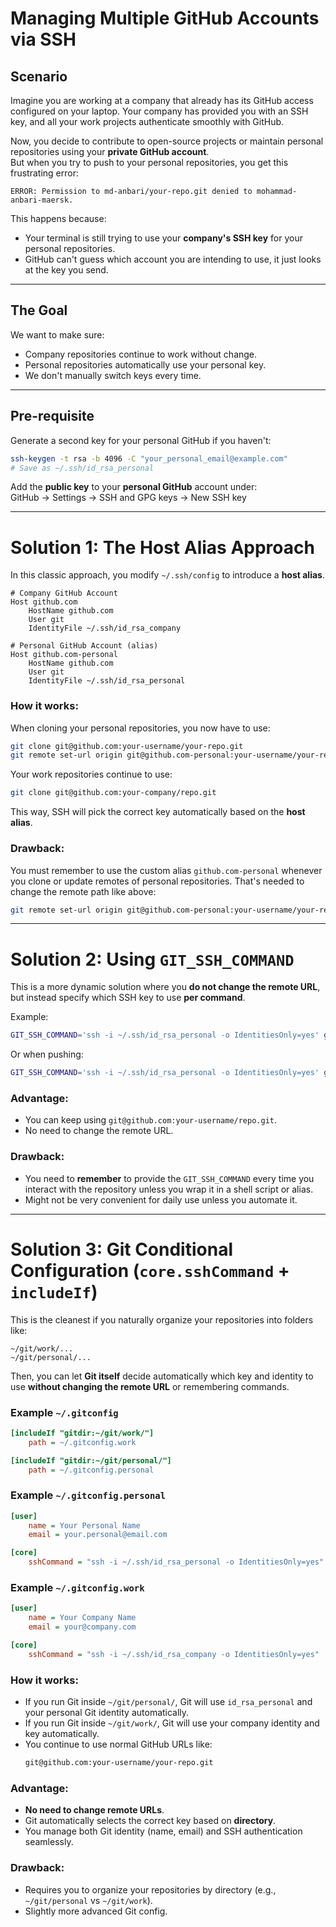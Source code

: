 # Managing Multiple GitHub Accounts via SSH

## Scenario

Imagine you are working at a company that already has its GitHub access configured on your laptop. Your company has provided you with an SSH key, and all your work projects authenticate smoothly with GitHub.

Now, you decide to contribute to open-source projects or maintain personal repositories using your **private GitHub account**.  
But when you try to push to your personal repositories, you get this frustrating error:

```
ERROR: Permission to md-anbari/your-repo.git denied to mohammad-anbari-maersk.
```

This happens because:
- Your terminal is still trying to use your **company's SSH key** for your personal repositories.
- GitHub can't guess which account you are intending to use, it just looks at the key you send.

---

## The Goal

We want to make sure:
- Company repositories continue to work without change.
- Personal repositories automatically use your personal key.
- We don't manually switch keys every time.

---

## Pre-requisite

Generate a second key for your personal GitHub if you haven't:

```bash
ssh-keygen -t rsa -b 4096 -C "your_personal_email@example.com"
# Save as ~/.ssh/id_rsa_personal
```

Add the **public key** to your **personal GitHub** account under:  
GitHub → Settings → SSH and GPG keys → New SSH key

---

# Solution 1: The Host Alias Approach

In this classic approach, you modify `~/.ssh/config` to introduce a **host alias**.

```plaintext
# Company GitHub Account
Host github.com
    HostName github.com
    User git
    IdentityFile ~/.ssh/id_rsa_company

# Personal GitHub Account (alias)
Host github.com-personal
    HostName github.com
    User git
    IdentityFile ~/.ssh/id_rsa_personal
```

### How it works:
When cloning your personal repositories, you now have to use:

```bash
git clone git@github.com:your-username/your-repo.git
git remote set-url origin git@github.com-personal:your-username/your-repo.git

```

Your work repositories continue to use:

```bash
git clone git@github.com:your-company/repo.git
```

This way, SSH will pick the correct key automatically based on the **host alias**.

### Drawback:
You must remember to use the custom alias `github.com-personal` whenever you clone or update remotes of personal repositories.
That's needed to change the remote path like above: 
```bash
git remote set-url origin git@github.com-personal:your-username/your-repo.git
```

---

# Solution 2: Using `GIT_SSH_COMMAND`

This is a more dynamic solution where you **do not change the remote URL**, but instead specify which SSH key to use **per command**.

Example:

```bash
GIT_SSH_COMMAND='ssh -i ~/.ssh/id_rsa_personal -o IdentitiesOnly=yes' git clone git@github.com:your-username/your-repo.git
```

Or when pushing:

```bash
GIT_SSH_COMMAND='ssh -i ~/.ssh/id_rsa_personal -o IdentitiesOnly=yes' git push
```

### Advantage:
- You can keep using `git@github.com:your-username/repo.git`.
- No need to change the remote URL.

### Drawback:
- You need to **remember** to provide the `GIT_SSH_COMMAND` every time you interact with the repository unless you wrap it in a shell script or alias.
- Might not be very convenient for daily use unless you automate it.

---

# Solution 3: Git Conditional Configuration (`core.sshCommand` + `includeIf`)

This is the cleanest if you naturally organize your repositories into folders like:

```
~/git/work/...
~/git/personal/...
```

Then, you can let **Git itself** decide automatically which key and identity to use **without changing the remote URL** or remembering commands.

### Example `~/.gitconfig`

```ini
[includeIf "gitdir:~/git/work/"]
    path = ~/.gitconfig.work

[includeIf "gitdir:~/git/personal/"]
    path = ~/.gitconfig.personal
```

### Example `~/.gitconfig.personal`

```ini
[user]
    name = Your Personal Name
    email = your.personal@email.com

[core]
    sshCommand = "ssh -i ~/.ssh/id_rsa_personal -o IdentitiesOnly=yes"
```

### Example `~/.gitconfig.work`

```ini
[user]
    name = Your Company Name
    email = your@company.com

[core]
    sshCommand = "ssh -i ~/.ssh/id_rsa_company -o IdentitiesOnly=yes"
```

### How it works:
- If you run Git inside `~/git/personal/`, Git will use `id_rsa_personal` and your personal Git identity automatically.
- If you run Git inside `~/git/work/`, Git will use your company identity and key automatically.
- You continue to use normal GitHub URLs like:
    ```bash
    git@github.com:your-username/your-repo.git
    ```

### Advantage:
- **No need to change remote URLs**.
- Git automatically selects the correct key based on **directory**.
- You manage both Git identity (name, email) and SSH authentication seamlessly.

### Drawback:
- Requires you to organize your repositories by directory (e.g., `~/git/personal` vs `~/git/work`).
- Slightly more advanced Git config.
